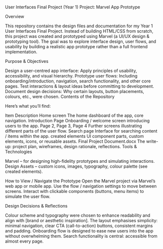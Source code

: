 User Interfaces Final Project (Year 1)
Project: Marvel App Prototype

Overview

This repository contains the design files and documentation for my Year 1 User Interfaces Final Project. Instead of building HTML/CSS from scratch, this project was created and prototyped using Marvel (a UI/UX design & prototyping tool). The goal was to explore interface design, user flows, and usability by building a realistic app prototype rather than a full frontend implementation.

Purpose & Objectives

  Design a user-centred app interface: Apply principles of usability, accessibility, and visual hierarchy.
  Prototype user flows: Including onboarding/introduction, navigation, search functionality, and other core pages.
  Test interactions & layout ideas before committing to development.
  Document design decisions: Why certain layouts, button placements, colours, etc., were chosen.
  Contents of the Repository

Here’s what you’ll find:

  Item	Description
  Home screen	The home dashboard of the app, core navigation.
  Introduction Page	Onboarding / welcome screen introducing users to the app.
  Page 2, Page 3, Page 4	Further screens illustrating different parts of the user flow.
  Search page	Interface for searching content / items within the app.
  created elements	UI component parts, custom elements, icons, or reusable assets.
  Final Project Document.docx	The write-up: project plan, wireframes, design rationale, reflections.
Tools & Technologies

Marvel – for designing high-fidelity prototypes and simulating interactions.
Design Assets – custom icons, images, typography, colour palette (see created elements).

How to View / Navigate the Prototype
  Open the Marvel project via Marvel’s web app or mobile app.
  Use the flow / navigation settings to move between screens.
  Interact with clickable components (buttons, menu items) to simulate the user flow.

Design Decisions & Reflections

Colour scheme and typography were chosen to enhance readability and align with [brand or aesthetic inspiration].
  The layout emphasises simplicity: minimal navigation, clear CTA (call-to-action) buttons, consistent margins and padding.
  Onboarding flow is designed to ease new users into the app without overwhelming them.
  Search functionality is central: accessible from almost every page.
